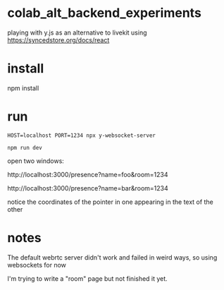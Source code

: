 # colab_alt_backend_experiments

playing with y.js as an alternative to livekit using https://syncedstore.org/docs/react



# install

npm install


# run

    HOST=localhost PORT=1234 npx y-websocket-server

    npm run dev


open two windows:

http://localhost:3000/presence?name=foo&room=1234

http://localhost:3000/presence?name=bar&room=1234

notice the coordinates of the pointer in one appearing in the text of the other

# notes

The default webrtc server didn't work and failed in weird ways, so using websockets for now

I'm trying to write a "room" page but not finished it yet.



